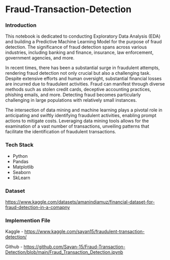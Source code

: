 # Fraud-Transaction-Detection

### Introduction

This notebook is dedicated to conducting Exploratory Data Analysis (EDA) and building a Predictive Machine Learning Model for the purpose of fraud detection. The significance of fraud detection spans across various industries, including banking and finance, insurance, law enforcement, government agencies, and more.

In recent times, there has been a substantial surge in fraudulent attempts, rendering fraud detection not only crucial but also a challenging task. Despite extensive efforts and human oversight, substantial financial losses are incurred due to fraudulent activities. Fraud can manifest through diverse methods such as stolen credit cards, deceptive accounting practices, phishing emails, and more. Detecting fraud becomes particularly challenging in large populations with relatively small instances.

The intersection of data mining and machine learning plays a pivotal role in anticipating and swiftly identifying fraudulent activities, enabling prompt actions to mitigate costs. Leveraging data mining tools allows for the examination of a vast number of transactions, unveiling patterns that facilitate the identification of fraudulent transactions.

### Tech Stack

* Python
* Pandas
* Matplotlib
* Seaborn
* SkLearn

### Dataset
https://www.kaggle.com/datasets/amanindiamuz/financial-dataset-for-fraud-detection-in-a-comapny

### Implemention File

Kaggle - https://www.kaggle.com/sayan15/fraudulent-transaction-detection/

Github - https://github.com/Sayan-15/Fraud-Transaction-Detection/blob/main/Fraud_Transaction_Detection.ipynb
